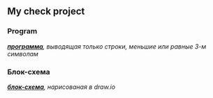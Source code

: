 ## My check project

### Program
___[программа](https://github.com/101jd/GBCheck/blob/main/string_array/Program.cs)__, выводящая только строки, меньшие или равные 3-м символам_  
### Блок-схема
___[блок-схема](https://github.com/101jd/GBCheck/blob/main/Block_dia/strings_array.drawio.png)__, нарисованая в draw.io_  



